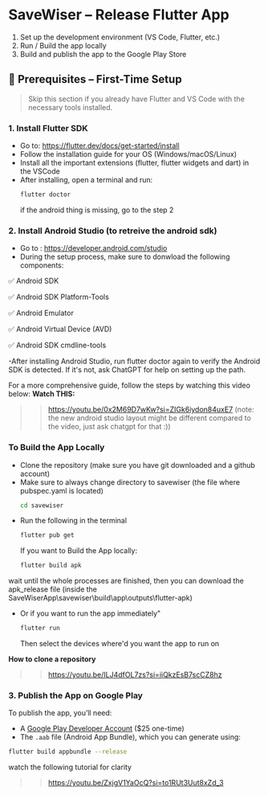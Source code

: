 # SaveWiser – Release Flutter App

1. Set up the development environment (VS Code, Flutter, etc.)
2. Run / Build the app locally
3. Build and publish the app to the Google Play Store

## 🔧 Prerequisites – First-Time Setup

> Skip this section if you already have Flutter and VS Code with the necessary tools installed.

### 1. Install Flutter SDK

- Go to: https://flutter.dev/docs/get-started/install
- Follow the installation guide for your OS (Windows/macOS/Linux)
- Install all the important extensions (flutter, flutter widgets and dart) in the VSCode
- After installing, open a terminal and run:
  ```bash
  flutter doctor
  ```
  if the android thing is missing, go to the step 2

### 2. Install Android Studio (to retreive the android sdk)
- Go to : https://developer.android.com/studio
- During the setup process, make sure to donwload the following components:
  
✅ Android SDK

✅ Android SDK Platform-Tools

✅ Android Emulator

✅ Android Virtual Device (AVD)

✅ Android SDK cmdline-tools

-After installing Android Studio, run flutter doctor again to verify the Android SDK is detected. If it's not, ask ChatGPT for help on setting up the path.


For a more comprehensive guide, follow the steps by watching this video below:
**Watch THIS:**
>> https://youtu.be/0x2M69D7wKw?si=ZIGk6iydon84uxE7
(note: the new android studio layout might be different compared to the video, just ask chatgpt for that :))

### To Build the App Locally
- Clone the repository (make sure you have git downloaded and a github account)
- Make sure to always change directory to savewiser (the file where pubspec.yaml is located)
  ```bash
  cd savewiser
  ```
- Run the following in the terminal
  ```bash
  flutter pub get
  ```
  If you want to Build the App locally:
  ```bash
  flutter build apk
  ```
wait until the whole processes are finished, then you can download the apk_release file
(inside the SaveWiserApp\savewiser\build\app\outputs\flutter-apk)
- Or if you want to run the app immediately"
  ```bash
  flutter run
  ```
  Then select the devices where'd you want the app to run on

**How to clone a repository**
>> https://youtu.be/ILJ4dfOL7zs?si=iiQkzEsB7scCZ8hz

### 3. Publish the App on Google Play

To publish the app, you’ll need:

- A [Google Play Developer Account](https://play.google.com/console) ($25 one-time)
- The `.aab` file (Android App Bundle), which you can generate using:

```bash
flutter build appbundle --release
```

watch the following tutorial for clarity
>> https://youtu.be/ZxjgV1YaOcQ?si=to1RUt3Uut8xZd_3







